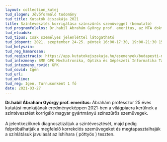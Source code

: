 ```yaml
---
layout: collection_kutej
tud_slogen: Jövőformáló tudomány
tud_title: Kutatók éjszakája 2021
title: Színtévesztés korrigálása színszűrős szemüveggel (bemutató)
tud_programfelelos: Dr.habil Ábrahám György prof. emeritus, az MTA doktora
tud_eloadok: 
tud_tipus: Csak személyes jelenléttel látogatható
tud_idopont: 2021. szeptember 24-25. péntek 16:00-17:30, 19:00-21:30 15 percenként 1 fő; szombat 9:00-12:00 15 percenként 1 fő
tud_helyszin:
tud_reg_hamarosan:
tud_regisztracio: https://app.kutatokejszakaja.hu/esemenyek/budapesti-muszaki-es-gazdasagtudomanyi-egyetem/bemutato-szintevesztes-korrigalasa-szinszuros-szemuveggel-1
tud_intezmeny: BME GPK Mechatronika, Optika és Gépészeti Informatika Tanszék
tud_intezmeny_rovid: GPK
tud_covid: Igen
tud_url:
tud_online: 
tud_reg: Igen, Turnusonként 1 fő
date: 2021-03-27
---
```


<b> Dr.habil Ábrahám György prof. emeritus:</b> Ábrahám professzor 25 éves kutatási munkájának eredményeképpen 2021-ben a világpiacra kerülnek a színtévesztést korrigáló magyar gyártmányú színszűrős szemüvegek.
<br><br>
A jelentkezőknek diagnosztizáljuk a színtévesztését, majd pedig felpróbálhatják a megfelelő korrekciós szemüvegeket és megtapasztalhaják a színlátásuk javulását az Ishihara ( pöttyös ) teszten.